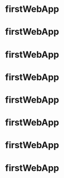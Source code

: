 # firstWebApp
# firstWebApp
# firstWebApp
# firstWebApp
# firstWebApp
# firstWebApp
# firstWebApp
# firstWebApp
